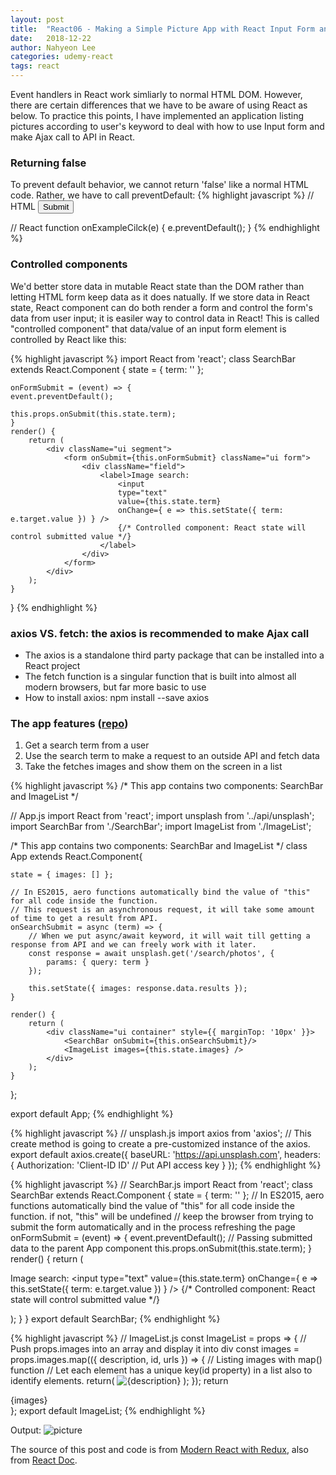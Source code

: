 ```yaml
---
layout: post
title:  "React06 - Making a Simple Picture App with React Input Form and Listing data from API(1)"
date:   2018-12-22
author: Nahyeon Lee
categories: udemy-react
tags: react
---
```

Event handlers in React work simliarly to normal HTML DOM. However, there are certain differences that we have to be aware of using React as below. To practice this points, I have implemented an application listing pictures according to user's keyword to deal with how to use Input form and make Ajax call to API in React.

### Returning false
To prevent default behavior, we cannot return 'false' like a normal HTML code. Rather, we have to call preventDefault:
{% highlight javascript  %}
// HTML
<button onclick="onExampleCilck(); return false">Submit</button>

// React
function onExampleCilck(e) {
    e.preventDefault();
}
{% endhighlight %}

### Controlled components
We'd better store data in mutable React state than the DOM rather than letting HTML form keep data as it does natually. If we store data in React state, React component can do both render a form and control the form's data from user input; it is easiler way to control data in React! This is called "controlled component" that data/value of an input form element is controlled by React like this:

{% highlight javascript  %}
import React from 'react';
class SearchBar extends React.Component {
	state = { term: '' };

	onFormSubmit = (event) => {
	event.preventDefault();

	this.props.onSubmit(this.state.term);
	}
	render() {
		return (
			<div className="ui segment">
				<form onSubmit={this.onFormSubmit} className="ui form">
					<div className="field">
						<label>Image search:
							<input 
							type="text" 
							value={this.state.term}
							onChange={ e => this.setState({ term: e.target.value }) } />
							{/* Controlled component: React state will control submitted value */}
						</label>
					</div>
				</form>
			</div>
		);
	}
}
{% endhighlight %}

### axios VS. fetch: the axios is recommended to make Ajax call
* The axios is a standalone third party package that can be installed into a React project
* The fetch function is a singular function that is built into almost all modern browsers, but far more basic to use
* How to install axios: npm install --save axios

### The app features ([repo][app-repo])
1. Get a search term from a user
2. Use the search term to make a request to an outside API and fetch data
3. Take the fetches images and show them on the screen in a list

{% highlight javascript  %}
/* This app contains two components: SearchBar and ImageList */

// App.js
import React from 'react';
import unsplash from '../api/unsplash';
import SearchBar from './SearchBar';
import ImageList from './ImageList';

/* This app contains two components: SearchBar and ImageList */
class App extends React.Component{

    state = { images: [] };

    // In ES2015, aero functions automatically bind the value of "this" for all code inside the function.
    // This request is an asynchronous request, it will take some amount of time to get a result from API.
    onSearchSubmit = async (term) => {
        // When we put async/await keyword, it will wait till getting a response from API and we can freely work with it later.
        const response = await unsplash.get('/search/photos', {
            params: { query: term }
        });

        this.setState({ images: response.data.results });
    }

    render() {
        return (
            <div className="ui container" style={{ marginTop: '10px' }}>
                <SearchBar onSubmit={this.onSearchSubmit}/>
                <ImageList images={this.state.images} />
            </div>
        );
    }
};

export default App;
{% endhighlight %}

{% highlight javascript  %}
// unsplash.js
import axios from 'axios';
// This create method is going to create a pre-customized instance of the axios.
export default axios.create({
	baseURL: 'https://api.unsplash.com',
	headers: {
		Authorization: 
		'Client-ID ID' // Put API access key
	}
});
{% endhighlight %}

{% highlight javascript  %}
// SearchBar.js
import React from 'react';
class SearchBar extends React.Component {
	state = { term: '' };
	// In ES2015, aero functions automatically bind the value of "this" for all code inside the function. if not, "this" will be undefined
	// keep the browser from trying to submit the form automatically and in the process refreshing the page
	onFormSubmit = (event) => {
	event.preventDefault();
	// Passing submitted data to the parent App component
	this.props.onSubmit(this.state.term);
	}
	render() {
		return (
			<div className="ui segment">
				<form onSubmit={this.onFormSubmit} className="ui form">
					<div className="field">
						<label>Image search:
							<input 
							type="text" 
							value={this.state.term}
							onChange={ e => this.setState({ term: e.target.value }) } />
							{/* Controlled component: React state will control submitted value */}
						</label>
					</div>
				</form>
			</div>
		);
	}
}
export default SearchBar;
{% endhighlight %}

{% highlight javascript  %}
// ImageList.js
const ImageList = props => {
	// Push props.images into an array and display it into div
	const images = props.images.map(({ description, id, urls }) => {
		// Listing images with map() function
		// Let each element has a unique key(id property) in a list also to identify elements.
		return(
			<img key={id} alt={description} src={urls.regular} />
			);
		});
		return <div>{images}</div>
	};
export default ImageList;
{% endhighlight %}

Output:
<img src="{{ '/assets/img/2018-12-22-picture-1.png' }}" alt="picture"> 

The source of this post and code is from [Modern React with Redux][udemy-react], also from [React Doc][react-doc].

[app-repo]: https://github.com/nh0627/udemy-react-redux/tree/master/07.pics
[udemy-react]: https://www.udemy.com/react-redux/
[react-doc]: https://reactjs.org/docs/getting-started.html